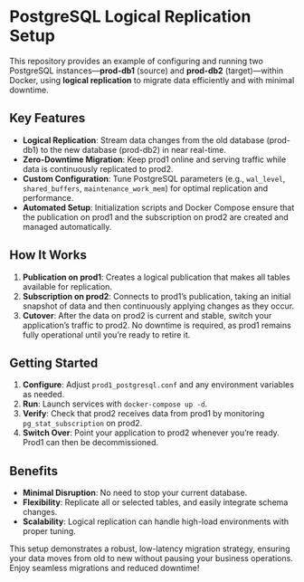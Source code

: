 # PostgreSQL Logical Replication Setup

This repository provides an example of configuring and running two PostgreSQL instances—**prod-db1** (source) and **prod-db2** (target)—within Docker, using **logical replication** to migrate data efficiently and with minimal downtime.

## Key Features

- **Logical Replication**: Stream data changes from the old database (prod-db1) to the new database (prod-db2) in near real-time.
- **Zero-Downtime Migration**: Keep prod1 online and serving traffic while data is continuously replicated to prod2.
- **Custom Configuration**: Tune PostgreSQL parameters (e.g., `wal_level`, `shared_buffers`, `maintenance_work_mem`) for optimal replication and performance.
- **Automated Setup**: Initialization scripts and Docker Compose ensure that the publication on prod1 and the subscription on prod2 are created and managed automatically.

## How It Works

1. **Publication on prod1**: Creates a logical publication that makes all tables available for replication.
2. **Subscription on prod2**: Connects to prod1’s publication, taking an initial snapshot of data and then continuously applying changes as they occur.
3. **Cutover**: After the data on prod2 is current and stable, switch your application’s traffic to prod2. No downtime is required, as prod1 remains fully operational until you’re ready to retire it.

## Getting Started

1. **Configure**: Adjust `prod1_postgresql.conf` and any environment variables as needed.
2. **Run**: Launch services with `docker-compose up -d`.
3. **Verify**: Check that prod2 receives data from prod1 by monitoring `pg_stat_subscription` on prod2.
4. **Switch Over**: Point your application to prod2 whenever you’re ready. Prod1 can then be decommissioned.

## Benefits

- **Minimal Disruption**: No need to stop your current database.
- **Flexibility**: Replicate all or selected tables, and easily integrate schema changes.
- **Scalability**: Logical replication can handle high-load environments with proper tuning.

This setup demonstrates a robust, low-latency migration strategy, ensuring your data moves from old to new without pausing your business operations. Enjoy seamless migrations and reduced downtime!
